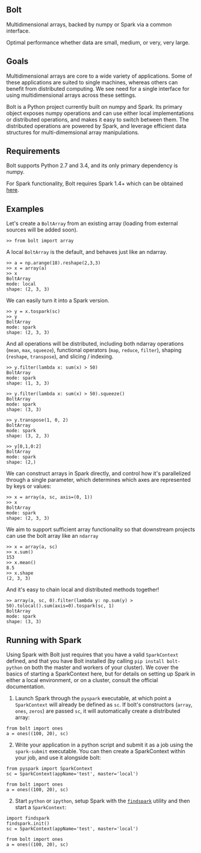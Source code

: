 Bolt
----
Multidimensional arrays, backed by numpy or Spark via a common interface.

Optimal performance whether data are small, medium, or very, very large.

Goals
-----
Multidimensional arrays are core to a wide variety of applications. Some of these applications are suited to single machines, whereas others can benefit from distributed computing. We see need for a single interface for using multidimensional arrays across these settings.

Bolt is a Python project currently built on numpy and Spark. Its primary object exposes numpy operations and can use either local implementations or distributed operations, and makes it easy to switch between them. The distributed operations are powered by Spark, and leverage efficient data structures for multi-dimemsional array manipulations.

Requirements
------------
Bolt supports Python 2.7 and 3.4, and its only primary dependency is numpy.

For Spark functionality, Bolt requires Spark 1.4+ which can be obtained [here](http://spark.apache.org/downloads.html).

Examples
--------

Let's create a `BoltArray` from an existing array (loading from external sources will be added soon).

```
>> from bolt import array
```

A local `BoltArray` is the default, and behaves just like an ndarray.
```
>> a = np.arange(18).reshape(2,3,3)
>> x = array(a)
>> x
BoltArray
mode: local
shape: (2, 3, 3)
```
We can easily turn it into a Spark version.
```
>> y = x.tospark(sc)
>> y
BoltArray
mode: spark
shape: (2, 3, 3)
```
And all operations will be distributed, including both ndarray operations (`mean`, `max`, `squeeze`), functional operators (`map`, `reduce`, `filter`), shaping (`reshape`, `transpose`), and slicing / indexing.
```
>> y.filter(lambda x: sum(x) > 50)
BoltArray
mode: spark
shape: (1, 3, 3)

>> y.filter(lambda x: sum(x) > 50).squeeze()
BoltArray
mode: spark
shape: (3, 3)

>> y.transpose(1, 0, 2)
BoltArray
mode: spark
shape: (3, 2, 3)

>> y[0,1,0:2]
BoltArray
mode: spark
shape: (2,)
```
We can construct arrays in Spark directly, and control how it's parallelized through a single parameter, which determines which axes are represented by keys or values:
```
>> x = array(a, sc, axis=(0, 1))
>> x
BoltArray
mode: spark
shape: (2, 3, 3)
```
We aim to support sufficient array functionality so that downstream projects can use the bolt array like an `ndarray`
```
>> x = array(a, sc)
>> x.sum()
153
>> x.mean()
8.5
>> x.shape
(2, 3, 3)
```

And it's easy to chain local and distributed methods together!
```
>> array(a, sc, 0).filter(lambda y: np.sum(y) > 50).tolocal().sum(axis=0).tospark(sc, 1)
BoltArray
mode: spark
shape: (3, 3)
```

Running with Spark
-------------------
Using Spark with Bolt just requires that you have a valid `SparkContext` defined, and that you have Bolt installed (by calling `pip install bolt-python` on both the master and workers of your cluster). We cover the basics of starting a SparkContext here, but for details on setting up Spark in either a local environment, or on a cluster, consult the official documentation.

1) Launch Spark through the `pyspark` executable, at which point a `SparkContext` will already be defined as `sc`. If bolt's constructors (`array`, `ones`, `zeros`) are passed `sc`, it will automatically create a distributed array:

```
from bolt import ones
a = ones((100, 20), sc)
```

2) Write your application in a python script and submit it as a job using the `spark-submit` executable. You can then create a SparkContext within your job, and use it alongside bolt:

```
from pyspark import SparkContext
sc = SparkContext(appName='test', master='local')

from bolt import ones
a = ones((100, 20), sc)
```

2) Start `python` or `ipython`, setup Spark with the [`findspark`]() utility and then start a `SparkContext`:

```
import findspark
findspark.init()
sc = SparkContext(appName='test', master='local')

from bolt import ones
a = ones((100, 20), sc)
```
